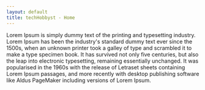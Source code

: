 ```yaml
---
layout: default
title: techHobbyst - Home
---
```


<div class="container col s12">
        <div class="row">
            <div class="col s12">
      <section class="col s12">
    <!-- Content -->
                <article class="col s12 p-texts">
                Lorem Ipsum is simply dummy text of the printing and typesetting industry. Lorem Ipsum has been the industry's standard dummy text ever since the 1500s, when an unknown printer took a galley of type and scrambled it to make a type specimen book. It has survived not only five centuries, but also the leap into electronic typesetting, remaining essentially unchanged. It was popularised in the 1960s with the release of Letraset sheets containing Lorem Ipsum passages, and more recently with desktop publishing software like Aldus PageMaker including versions of Lorem Ipsum.
                </article>
    <!-- EO Content -->
      </section>
      </div>
      </div>
      </div>


